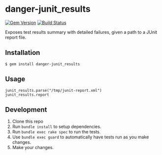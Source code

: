 # danger-junit_results

[![Gem Version](https://badge.fury.io/rb/danger-junit_results.svg)](https://badge.fury.io/rb/danger-junit_results) [![Build Status](https://travis-ci.org/valeriomazzeo/danger-junit_results.svg?branch=master)](https://travis-ci.org/valeriomazzeo/danger-junit_results)

Exposes test results summary with detailed failures, given a path to a JUnit report file.

## Installation

    $ gem install danger-junit_results

## Usage

    junit_results.parse("/tmp/junit-report.xml")
    junit_results.report

## Development

1. Clone this repo
2. Run `bundle install` to setup dependencies.
3. Run `bundle exec rake spec` to run the tests.
4. Use `bundle exec guard` to automatically have tests run as you make changes.
5. Make your changes.
